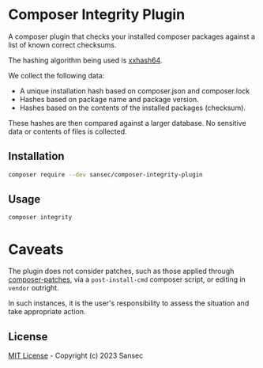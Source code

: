 # Composer Integrity Plugin

A composer plugin that checks your installed composer packages against a list of known correct checksums.

The hashing algorithm being used is [xxhash64](https://github.com/Cyan4973/xxHash).

We collect the following data:
- A unique installation hash based on composer.json and composer.lock
- Hashes based on package name and package version.
- Hashes based on the contents of the installed packages (checksum).

These hashes are then compared against a larger database.  No sensitive data or contents of files is collected.

## Installation

```bash
composer require --dev sansec/composer-integrity-plugin
```

## Usage

```bash
composer integrity
```

# Caveats

The plugin does not consider patches, such as those applied through [composer-patches](https://github.com/cweagans/composer-patches), via a `post-install-cmd` composer script, or editing in `vendor` outright.

In such instances, it is the user's responsibility to assess the situation and take appropriate action.

## License

[MIT License](./LICENSE) - Copyright (c) 2023 Sansec